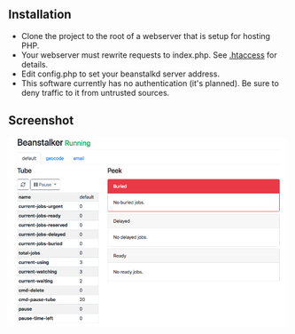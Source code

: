 ## Installation

* Clone the project to the root of a webserver that is setup for hosting PHP.
* Your webserver must rewrite requests to index.php.  See [.htaccess](.htaccess) for details.
* Edit config.php to set your beanstalkd server address.
* This software currently has no authentication (it's planned).  Be sure to deny traffic to it from untrusted sources.

## Screenshot

![screenshot](docs/img/screenshot-1.png?raw=true)
